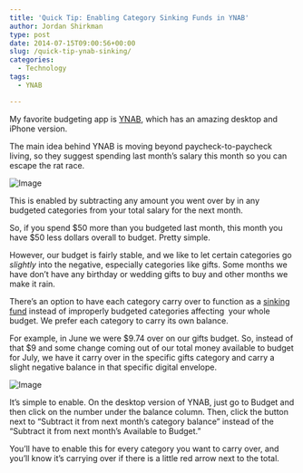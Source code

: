 ```yaml
---
title: 'Quick Tip: Enabling Category Sinking Funds in YNAB'
author: Jordan Shirkman
type: post
date: 2014-07-15T09:00:56+00:00
slug: /quick-tip-ynab-sinking/
categories:
  - Technology
tags:
  - YNAB

---
```

My favorite budgeting app is [YNAB](https://jshirk.com/blog/ynab/), which has an amazing desktop and iPhone version.

The main idea behind YNAB is moving beyond paycheck-to-paycheck living, so they suggest spending last month’s salary this month so you can escape the rat race.

![Image](/images/quick-tip-logo.jpeg) 

This is enabled by subtracting any amount you went over by in any budgeted categories from your total salary for the next month.

So, if you spend $50 more than you budgeted last month, this month you have $50 less dollars overall to budget. Pretty simple.

However, our budget is fairly stable, and we like to let certain categories go _slightly_ into the negative, especially categories like gifts. Some months we have don’t have any birthday or wedding gifts to buy and other months we make it rain.

There’s an option to have each category carry over to function as a [sinking fund](http://en.wikipedia.org/wiki/Sinking_fund) instead of improperly budgeted categories affecting  your whole budget. We prefer each category to carry its own balance.

For example, in June we were $9.74 over on our gifts budget. So, instead of that $9 and some change coming out of our total money available to budget for July, we have it carry over in the specific gifts category and carry a slight negative balance in that specific digital envelope.

![Image](/images/Screen-Shot-2014-07-14-at-10.27.14-PM.jpeg) 

It’s simple to enable. On the desktop version of YNAB, just go to Budget and then click on the number under the balance column. Then, click the button next to “Subtract it from next month’s category balance” instead of the “Subtract it from next month’s Available to Budget.”

You’ll have to enable this for every category you want to carry over, and you’ll know it’s carrying over if there is a little red arrow next to the total.
